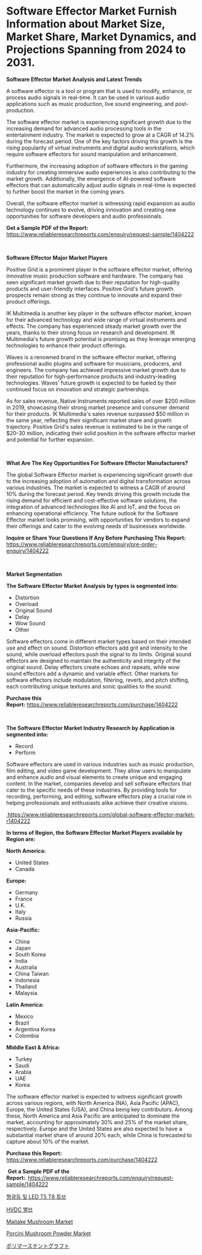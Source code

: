<p><h1>Software Effector Market Furnish Information about Market Size, Market Share, Market Dynamics, and Projections Spanning from 2024 to 2031.</h1></p><p><strong>Software Effector Market Analysis and Latest Trends</strong></p>
<p><p>A software effector is a tool or program that is used to modify, enhance, or process audio signals in real-time. It can be used in various audio applications such as music production, live sound engineering, and post-production.</p><p>The software effector market is experiencing significant growth due to the increasing demand for advanced audio processing tools in the entertainment industry. The market is expected to grow at a CAGR of 14.2% during the forecast period. One of the key factors driving this growth is the rising popularity of virtual instruments and digital audio workstations, which require software effectors for sound manipulation and enhancement.</p><p>Furthermore, the increasing adoption of software effectors in the gaming industry for creating immersive audio experiences is also contributing to the market growth. Additionally, the emergence of AI-powered software effectors that can automatically adjust audio signals in real-time is expected to further boost the market in the coming years.</p><p>Overall, the software effector market is witnessing rapid expansion as audio technology continues to evolve, driving innovation and creating new opportunities for software developers and audio professionals.</p></p>
<p><strong>Get a Sample PDF of the Report:&nbsp;</strong> <a href="https://www.reliableresearchreports.com/enquiry/request-sample/1404222">https://www.reliableresearchreports.com/enquiry/request-sample/1404222</a></p>
<p>&nbsp;</p>
<p><strong>Software Effector Major Market Players</strong></p>
<p><p>Positive Grid is a prominent player in the software effector market, offering innovative music production software and hardware. The company has seen significant market growth due to their reputation for high-quality products and user-friendly interfaces. Positive Grid's future growth prospects remain strong as they continue to innovate and expand their product offerings.</p><p>IK Multimedia is another key player in the software effector market, known for their advanced technology and wide range of virtual instruments and effects. The company has experienced steady market growth over the years, thanks to their strong focus on research and development. IK Multimedia's future growth potential is promising as they leverage emerging technologies to enhance their product offerings.</p><p>Waves is a renowned brand in the software effector market, offering professional audio plugins and software for musicians, producers, and engineers. The company has achieved impressive market growth due to their reputation for high-performance products and industry-leading technologies. Waves' future growth is expected to be fueled by their continued focus on innovation and strategic partnerships.</p><p>As for sales revenue, Native Instruments reported sales of over $200 million in 2019, showcasing their strong market presence and consumer demand for their products. IK Multimedia's sales revenue surpassed $50 million in the same year, reflecting their significant market share and growth trajectory. Positive Grid's sales revenue is estimated to be in the range of $20-30 million, indicating their solid position in the software effector market and potential for further expansion.</p></p>
<p>&nbsp;</p>
<p><strong>What Are The Key Opportunities For Software Effector Manufacturers?</strong></p>
<p><p>The global Software Effector market is experiencing significant growth due to the increasing adoption of automation and digital transformation across various industries. The market is expected to witness a CAGR of around 10% during the forecast period. Key trends driving this growth include the rising demand for efficient and cost-effective software solutions, the integration of advanced technologies like AI and IoT, and the focus on enhancing operational efficiency. The future outlook for the Software Effector market looks promising, with opportunities for vendors to expand their offerings and cater to the evolving needs of businesses worldwide.</p></p>
<p><strong>Inquire or Share Your Questions If Any Before Purchasing This Report:</strong> <a href="https://www.reliableresearchreports.com/enquiry/pre-order-enquiry/1404222">https://www.reliableresearchreports.com/enquiry/pre-order-enquiry/1404222</a></p>
<p>&nbsp;</p>
<p><strong>Market Segmentation</strong></p>
<p><strong>The Software Effector Market Analysis by types is segmented into:</strong></p>
<p><ul><li>Distortion</li><li>Overload</li><li>Original Sound</li><li>Delay</li><li>Wow Sound</li><li>Other</li></ul></p>
<p><p>Software effectors come in different market types based on their intended use and effect on sound. Distortion effectors add grit and intensity to the sound, while overload effectors push the signal to its limits. Original sound effectors are designed to maintain the authenticity and integrity of the original sound. Delay effectors create echoes and repeats, while wow sound effectors add a dynamic and variable effect. Other markets for software effectors include modulation, filtering, reverb, and pitch shifting, each contributing unique textures and sonic qualities to the sound.</p></p>
<p><strong>Purchase this Report:&nbsp;</strong><a href="https://www.reliableresearchreports.com/purchase/1404222">https://www.reliableresearchreports.com/purchase/1404222</a></p>
<p>&nbsp;</p>
<p><strong>The Software Effector Market Industry Research by Application is segmented into:</strong></p>
<p><ul><li>Record</li><li>Perform</li></ul></p>
<p><p>Software effectors are used in various industries such as music production, film editing, and video game development. They allow users to manipulate and enhance audio and visual elements to create unique and engaging content. In the market, companies develop and sell software effectors that cater to the specific needs of these industries. By providing tools for recording, performing, and editing, software effectors play a crucial role in helping professionals and enthusiasts alike achieve their creative visions.</p></p>
<p><a href="https://www.reliableresearchreports.com/global-software-effector-market-r1404222">&nbsp;https://www.reliableresearchreports.com/global-software-effector-market-r1404222</a></p>
<p><strong>In terms of Region, the Software Effector Market Players available by Region are:</strong></p>
<p>
    <p> <strong> North America: </strong>
        <ul>
            <li>United States</li>
            <li>Canada</li>
        </ul>
        </p> 
    <p> <strong> Europe: </strong>
        <ul>
            <li>Germany</li>
            <li>France</li>
            <li>U.K.</li>
            <li>Italy</li>
            <li>Russia</li>
        </ul>
        </p> 
    <p> <strong> Asia-Pacific: </strong>
        <ul>
            <li>China</li>
            <li>Japan</li>
            <li>South Korea</li>
            <li>India</li>
            <li>Australia</li>
            <li>China Taiwan</li>
            <li>Indonesia</li>
            <li>Thailand</li>
            <li>Malaysia</li>
        </ul>
        </p> 
    <p> <strong> Latin America: </strong>
        <ul>
            <li>Mexico</li>
            <li>Brazil</li>
            <li>Argentina Korea</li>
            <li>Colombia</li>
        </ul>
        </p> 
    <p> <strong> Middle East & Africa: </strong>
        <ul>
            <li>Turkey</li>
            <li>Saudi</li>
            <li>Arabia</li>
            <li>UAE</li>
            <li>Korea</li>
        </ul>
    </p>
    </p>
<p><p>The software effector market is expected to witness significant growth across various regions, with North America (NA), Asia Pacific (APAC), Europe, the United States (USA), and China being key contributors. Among these, North America and Asia Pacific are anticipated to dominate the market, accounting for approximately 30% and 25% of the market share, respectively. Europe and the United States are also expected to have a substantial market share of around 20% each, while China is forecasted to capture about 10% of the market.</p></p>
<p><strong>Purchase this Report: </strong><a href="https://www.reliableresearchreports.com/purchase/1404222">https://www.reliableresearchreports.com/purchase/1404222</a></p>
<p>&nbsp;<strong>Get a Sample PDF of the Report:&nbsp;&nbsp;</strong><a href="https://www.reliableresearchreports.com/enquiry/request-sample/1404222">https://www.reliableresearchreports.com/enquiry/request-sample/1404222</a></p>
<p><strong></strong></p>
<p><p><a href="https://github.com/berlianaparadilla48/Market-Research-Report-List-1/blob/main/9264353124582.md">형광등 및 LED T5 T8 튜브</a></p><p><a href="https://github.com/mdmazharulnwr786/Market-Research-Report-List-1/blob/main/4048226124583.md">HVDC 밸브</a></p><p><a href="https://issuu.com/reportprime-2/docs/maitake-mushroom-market-size-2030.pptx">Maitake Mushroom Market</a></p><p><a href="https://issuu.com/reportprime-2/docs/porcini-mushroom-powder-market-size-2030.pptx">Porcini Mushroom Powder Market</a></p><p><a href="https://github.com/zekaoe592392/Market-Research-Report-List-2/blob/main/9626068114614.md">ポリマーステントグラフト</a></p></p>